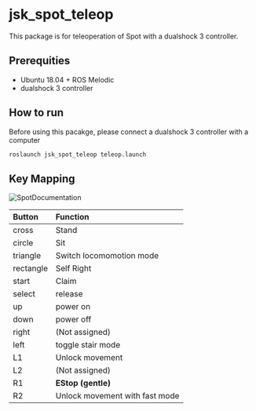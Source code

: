 jsk_spot_teleop
===============

This package is for teleoperation of Spot with a dualshock 3 controller.

## Prerequities

- Ubuntu 18.04 + ROS Melodic
- dualshock 3 controller

## How to run

Before using this pacakge, please connect a dualshock 3 controller with a computer

```bash
roslaunch jsk_spot_teleop teleop.launch
```

## Key Mapping

![SpotDocumentation](https://user-images.githubusercontent.com/9410362/111890520-68b84400-8a2d-11eb-8f54-dcc6ac7ccbbb.png)

|Button   |Function                        |
|:--------|:-------------------------------|
|cross    | Stand                          |
|circle   | Sit                            |
|triangle | Switch locomomotion mode       |
|rectangle| Self Right                     |
|start    | Claim                          |
|select   | release                        |
|up       | power on                       |
|down     | power off                      |
|right    | (Not assigned)                 |
|left     | toggle stair mode              |
|L1       | Unlock movement                |
|L2       | (Not assigned)                 |
|R1       |**EStop (gentle)**              |
|R2       | Unlock movement with fast mode |
